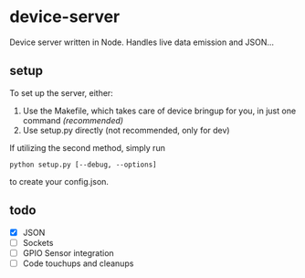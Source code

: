 # device-server
  Device server written in Node.
Handles live data emission and JSON...

## setup
To set up the server, either:

1.  Use the Makefile, which takes care of device bringup for you, in just one command *(recommended)*
2.  Use setup.py directly (not recommended, only for dev)

If utilizing the second method, simply run 

	python setup.py [--debug, --options]

to create your config.json.

## todo
- [x] JSON
- [ ] Sockets
- [ ] GPIO Sensor integration
- [ ] Code touchups and cleanups
